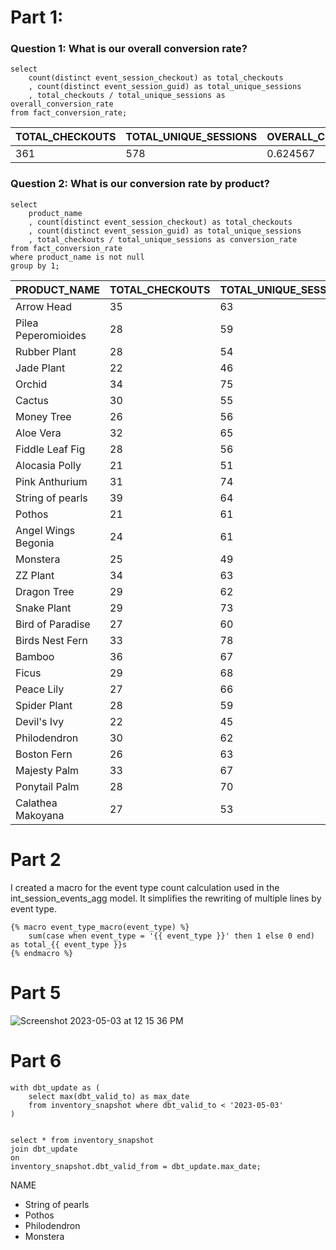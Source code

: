 # Part 1:


### Question 1: What is our overall conversion rate?

```
select 
    count(distinct event_session_checkout) as total_checkouts
    , count(distinct event_session_guid) as total_unique_sessions
    , total_checkouts / total_unique_sessions as overall_conversion_rate 
from fact_conversion_rate;
```

| TOTAL_CHECKOUTS | TOTAL_UNIQUE_SESSIONS | OVERALL_CONVERSION_RATE |
| --- | ----------- | --- |
| 361 | 578 | 0.624567 |



### Question 2: What is our conversion rate by product?
```
select
    product_name
    , count(distinct event_session_checkout) as total_checkouts
    , count(distinct event_session_guid) as total_unique_sessions
    , total_checkouts / total_unique_sessions as conversion_rate
from fact_conversion_rate
where product_name is not null
group by 1;
```

| PRODUCT_NAME        | TOTAL_CHECKOUTS | TOTAL_UNIQUE_SESSIONS | CONVERSION_RATE |
| ------------------- | --------------- | --------------------- | --------------- |
| Arrow Head          | 35              | 63                    | 0.555556        |
| Pilea Peperomioides | 28              | 59                    | 0.474576        |
| Rubber Plant        | 28              | 54                    | 0.518519        |
| Jade Plant          | 22              | 46                    | 0.478261        |
| Orchid              | 34              | 75                    | 0.453333        |
| Cactus              | 30              | 55                    | 0.545455        |
| Money Tree          | 26              | 56                    | 0.464286        |
| Aloe Vera           | 32              | 65                    | 0.492308        |
| Fiddle Leaf Fig     | 28              | 56                    | 0.5             |
| Alocasia Polly      | 21              | 51                    | 0.411765        |
| Pink Anthurium      | 31              | 74                    | 0.418919        |
| String of pearls    | 39              | 64                    | 0.609375        |
| Pothos              | 21              | 61                    | 0.344262        |
| Angel Wings Begonia | 24              | 61                    | 0.393443        |
| Monstera            | 25              | 49                    | 0.510204        |
| ZZ Plant            | 34              | 63                    | 0.539683        |
| Dragon Tree         | 29              | 62                    | 0.467742        |
| Snake Plant         | 29              | 73                    | 0.39726         |
| Bird of Paradise    | 27              | 60                    | 0.45            |
| Birds Nest Fern     | 33              | 78                    | 0.423077        |
| Bamboo              | 36              | 67                    | 0.537313        |
| Ficus               | 29              | 68                    | 0.426471        |
| Peace Lily          | 27              | 66                    | 0.409091        |
| Spider Plant        | 28              | 59                    | 0.474576        |
| Devil's Ivy         | 22              | 45                    | 0.488889        |
| Philodendron        | 30              | 62                    | 0.483871        |
| Boston Fern         | 26              | 63                    | 0.412698        |
| Majesty Palm        | 33              | 67                    | 0.492537        |
| Ponytail Palm       | 28              | 70                    | 0.4             |
| Calathea Makoyana   | 27              | 53                    | 0.509434 |




# Part 2

I created a macro for the event type count calculation used in the int_session_events_agg model. It simplifies the rewriting of multiple lines by event type.
```
{% macro event_type_macro(event_type) %} 
    sum(case when event_type = '{{ event_type }}' then 1 else 0 end) as total_{{ event_type }}s
{% endmacro %} 
```

# Part 5
![Screenshot 2023-05-03 at 12 15 36 PM](https://user-images.githubusercontent.com/120054623/236033600-618cb1a4-652d-429b-aa51-3ce0b5af3adf.png)



# Part 6
```
with dbt_update as (
    select max(dbt_valid_to) as max_date 
    from inventory_snapshot where dbt_valid_to < '2023-05-03'
)


select * from inventory_snapshot 
join dbt_update
on
inventory_snapshot.dbt_valid_from = dbt_update.max_date;
```

NAME
- String of pearls
- Pothos
- Philodendron
- Monstera
